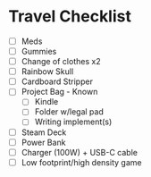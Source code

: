 # Travel Checklist



* [ ] Meds
* [ ] Gummies
* [ ] Change of clothes x2
* [ ] Rainbow Skull
* [ ] Cardboard Stripper
* [ ] Project Bag - Known
  * [ ] Kindle
  * [ ] Folder w/legal pad
  * [ ] Writing implement(s)
* [ ] Steam Deck
* [ ] Power Bank
* [ ] Charger (100W)  + USB-C cable
* [ ] Low footprint/high density game